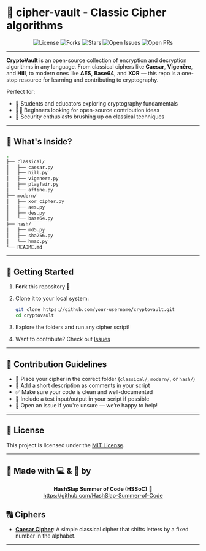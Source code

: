 
# 🔐 cipher-vault - Classic Cipher algorithms

<p align="center">
  <img src="https://img.shields.io/github/license/HashSlap-Summer-of-Code/cipher-vault?style=flat-square&color=brightgreen" alt="License"/>
  <img src="https://img.shields.io/github/forks/HashSlap-Summer-of-Code/cipher-vault?style=flat-square&color=gray" alt="Forks"/>
  <img src="https://img.shields.io/github/stars/HashSlap-Summer-of-Code/cipher-vault?style=flat-square&color=blue" alt="Stars"/>
  <img src="https://img.shields.io/github/issues/HashSlap-Summer-of-Code/cipher-vault?style=flat-square&color=green" alt="Open Issues"/>
  <img src="https://img.shields.io/github/issues-pr/HashSlap-Summer-of-Code/cipher-vault?style=flat-square&color=gold" alt="Open PRs"/>
</p>

---

**CryptoVault** is an open-source collection of encryption and decryption algorithms in any language.
From classical ciphers like **Caesar**, **Vigenère**, and **Hill**, to modern ones like **AES**, **Base64**, and **XOR** — this repo is a one-stop resource for learning and contributing to cryptography.

Perfect for:

* 🧠 Students and educators exploring cryptography fundamentals
* 🧑‍💻 Beginners looking for open-source contribution ideas
* 🔐 Security enthusiasts brushing up on classical techniques

---

## 🧰 What's Inside?

```bash
.
├── classical/
│   ├── caesar.py
│   ├── hill.py
│   ├── vigenere.py
│   ├── playfair.py
│   └── affine.py
├── modern/
│   ├── xor_cipher.py
│   ├── aes.py
│   ├── des.py
│   └── base64.py
├── hash/
│   ├── md5.py
│   ├── sha256.py
│   └── hmac.py
└── README.md
```

---

## 🚀 Getting Started

1. **Fork** this repository 🍴
2. Clone it to your local system:

   ```bash
   git clone https://github.com/your-username/cryptovault.git
   cd cryptovault
   ```
3. Explore the folders and run any cipher script!
4. Want to contribute? Check out [Issues](https://github.com/HashSlap-Summer-of-Code/cryptovault/issues)

---

## 🤝 Contribution Guidelines

* 📂 Place your cipher in the correct folder (`classical/`, `modern/`, or `hash/`)
* 📝 Add a short description as comments in your script
* ✅ Make sure your code is clean and well-documented
* 🧪 Include a test input/output in your script if possible
* 💬 Open an issue if you're unsure — we’re happy to help!

---

## 📜 License

This project is licensed under the [MIT License](LICENSE).

---

## 🌟 Made with 💻 & 🔐 by

<p align="center">
  <b>HashSlap Summer of Code (HSSoC)</b> 🚀  
  <br>
  <a href="https://github.com/HashSlap-Summer-of-Code" target="_blank">
    https://github.com/HashSlap-Summer-of-Code
  </a>
</p>


## 🔠 Ciphers

- **[Caesar Cipher](ciphers/caesar.py)**: A simple classical cipher that shifts letters by a fixed number in the alphabet.

---
